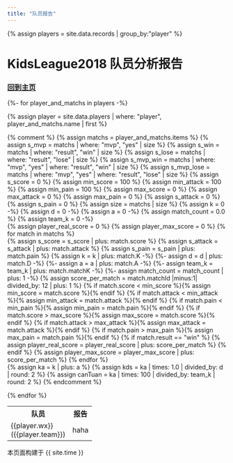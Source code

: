 ```yaml
---
title: "队员报告"
---
```


{% assign players = site.data.records | group_by:"player" %}

# KidsLeague2018 队员分析报告
### [回到主页](index.html)


<table>
 <tr>
    <th>队员</th>
    <th>报告</th>
 </tr>
 
{%- for player_and_matchs in players -%}

  {% assign player = site.data.players | where: "player", player_and_matchs.name | first %}

  {% comment %}
  {% assign matchs = player_and_matchs.items %}
  {% assign s_mvp = matchs | where: "mvp", "yes" | size %}
  {% assign s_win = matchs | where: "result", "win" | size %}
  {% assign s_lose = matchs | where: "result", "lose" | size %}
  {% assign s_mvp_win = matchs | where: "mvp", "yes" | where: "result", "win"  | size %}
  {% assign s_mvp_lose = matchs | where: "mvp", "yes" | where: "result", "lose"  | size %}
  {% assign s_score = 0 %}
  {% assign min_score = 100 %}
  {% assign min_attack = 100 %}
  {% assign min_pain = 100 %}
  {% assign max_score = 0 %}
  {% assign  max_attack = 0 %}
  {% assign  max_pain = 0 %}
  {% assign s_attack = 0 %}
  {% assign s_pain = 0 %}
  {% assign size = matchs | size %}
  {% assign k = 0 -%}
  {% assign d = 0 -%}
  {% assign a = 0 -%}
  {% assign match_count = 0.0 %}
  {% assign team_k = 0 -%}  
  {% assign player_real_score = 0 %}
  {% assign player_max_score = 0 %}
  {% for match in matchs %}  
    {% assign s_score = s_score | plus: match.score  %}
    {% assign s_attack = s_attack | plus: match.attack %}
    {% assign s_pain = s_pain | plus: match.pain %}
    {% assign k = k | plus: match.K -%}
    {%- assign d = d | plus: match.D -%}
    {%- assign a = a | plus: match.A -%}
    {%- assign team_k = team_k | plus: match.matchK -%}
    {%- assign match_count = match_count | plus: 1 -%}
    {% assign score_per_match = match.matchId |minus:1| divided_by: 12 | plus: 1 %}
    {% if match.score < min_score %}{% assign min_score = match.score %}{% endif %}
    {% if match.attack < min_attack %}{% assign min_attack = match.attack %}{% endif %}
    {% if match.pain < min_pain %}{% assign min_pain = match.pain %}{% endif %}
    {% if match.score > max_score %}{% assign max_score = match.score %}{% endif %}
    {% if match.attack > max_attack %}{% assign max_attack = match.attack %}{% endif %}
    {% if match.pain > max_pain %}{% assign max_pain = match.pain %}{% endif %}
    {% if match.result == "win" %}
      {% assign player_real_score = player_real_score | plus: score_per_match %}
    {% endif %}
    {% assign player_max_score = player_max_score | plus: score_per_match %}
  {% endfor %}  
  {% assign ka = k | plus: a %}
  {% assign kds = ka | times: 1.0 | divided_by: d | round: 2 %}
  {% assign canTuan = ka | times: 100 | divided_by: team_k | round: 2 %}
  {% endcomment %}
  
  <tr>
    <td>  {{player.wx}}  <br>  ({{player.team}}) </td>  
    <td>  haha </td>
  </tr>
{% endfor %}
</table>


本页面构建于 {{ site.time }}

